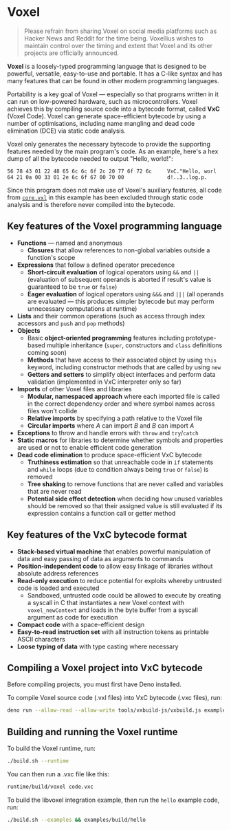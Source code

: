 # Voxel
> Please refrain from sharing Voxel on social media platforms such as Hacker News and Reddit for the time being. Voxellius wishes to maintain control over the timing and extent that Voxel and its other projects are officially announced.

**Voxel** is a loosely-typed programming language that is designed to be powerful, versatile, easy-to-use and portable. It has a C-like syntax and has many features that can be found in other modern programming languages.

Portability is a key goal of Voxel — especially so that programs written in it can run on low-powered hardware, such as microcontrollers. Voxel achieves this by compiling source code into a bytecode format, called **VxC** (Voxel Code). Voxel can generate space-efficient bytecode by using a number of optimisations, including name mangling and dead code elimination (DCE) via static code analysis.

Voxel only generates the necessary bytecode to provide the supporting features needed by the main program's code. As an example, here's a hex dump of all the bytecode needed to output "Hello, world!":

```
56 78 43 01 22 48 65 6c 6c 6f 2c 20 77 6f 72 6c     VxC."Hello, worl
64 21 0a 00 33 01 2e 6c 6f 67 00 70 00              d!..3..log.p.
```

Since this program does not make use of Voxel's auxiliary features, all code from [`core.vxl`](tools/vxbuild-js/core.vxl) in this example has been excluded through static code analysis and is therefore never compiled into the bytecode.

## Key features of the Voxel programming language
* **Functions** — named and anonymous
    * **Closures** that allow references to non-global variables outside a function's scope
* **Expressions** that follow a defined operator precedence
    * **Short-circuit evaluation** of logical operators using `&&` and `||` (evaluation of subsequent operands is aborted if result's value is guaranteed to be `true` or `false`)
    * **Eager evaluation** of logical operators using `&&&` and `|||` (all operands are evaluated — this produces simpler bytecode but may perform unnecessary computations at runtime)
* **Lists** and their common operations (such as access through index accessors and `push` and `pop` methods)
* **Objects**
    * Basic **object-oriented programming** features including prototype-based multiple inheritance (`super`, constructors and `class` definitions coming soon)
    * **Methods** that have access to their associated object by using `this` keyword, including constructor methods that are called by using `new`
    * **Getters and setters** to simplify object interfaces and perform data validation (implemented in VxC interpreter only so far)
* **Imports** of other Voxel files and libraries
    * **Modular, namespaced approach** where each imported file is called in the correct dependency order and where symbol names across files won't collide
    * **Relative imports** by specifying a path relative to the Voxel file
    * **Circular imports** where _A_ can import _B_ and _B_ can import _A_
* **Exceptions** to throw and handle errors with `throw` and `try`/`catch`
* **Static macros** for libraries to determine whether symbols and properties are used or not to enable efficient code generation
* **Dead code elimination** to produce space-efficient VxC bytecode
    * **Truthiness estimation** so that unreachable code in `if` statements and `while` loops (due to condition always being `true` or `false`) is removed
    * **Tree shaking** to remove functions that are never called and variables that are never read
    * **Potential side effect detection** when deciding how unused variables should be removed so that their assigned value is still evaluated if its expression contains a function call or getter method

## Key features of the VxC bytecode format
* **Stack-based virtual machine** that enables powerful manipulation of data and easy passing of data as arguments to commands
* **Position-independent code** to allow easy linkage of libraries without absolute address references
* **Read-only execution** to reduce potential for exploits whereby untrusted code is loaded and executed
    * Sandboxed, untrusted code could be allowed to execute by creating a syscall in C that instantiates a new Voxel context with `voxel_newContext` and loads in the byte buffer from a syscall argument as code for execution
* **Compact code** with a space-efficient design
* **Easy-to-read instruction set** with all instruction tokens as printable ASCII characters
* **Loose typing of data** with type casting where necessary

## Compiling a Voxel project into VxC bytecode
Before compiling projects, you must first have Deno installed.

To compile Voxel source code (.vxl files) into VxC bytecode (.vxc files), run:

```bash
deno run --allow-read --allow-write tools/vxbuild-js/vxbuild.js examples/hello.vxl -o examples/build/hello.vxc
```

## Building and running the Voxel runtime
To build the Voxel runtime, run:

```bash
./build.sh --runtime
```

You can then run a .vxc file like this:

```bash
runtime/build/voxel code.vxc
```

To build the libvoxel integration example, then run the `hello` example code, run:

```bash
./build.sh --examples && examples/build/hello
```